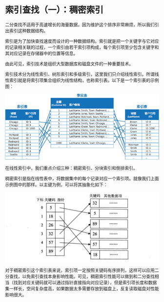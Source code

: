 # 索引查找（一）：稠密索引

二分查找不适用于高速增长的海量数据，因为维护这个排序非常麻烦，所以我们引出索引这种数据结构。

索引是为了加快查找速度而设计的一种数据结构。索引就是把一个关键字与它对应的记录相关联的过程，一个索引由若干索引项构成，每个索引项至少包含关键字和其对应记录在存储器中的位置等信息。

由此可见，索引技术是组织大型数据库和磁盘文件的一种重要技术。

索引技术分为线性索引、树形索引和多级索引，这里我们只介绍线性索引。所谓线性索引就是将索引项集合组织为线性结构，也称索引表。以下是一个索引表的示例图：

![线性索引](img/linear_index.png)

在线性索引中，我们重点介绍三种：稠密索引、分块索引和倒排索引。

稠密索引是指在线性表中，将数据集中的每个记录对应一个索引项。就像我们上面示例图中的那样。以主键为例，可以将其抽象化如下：

![稠密索引](img/dense_index.jpeg)

对于稠密索引这个索引表来说，索引项一定按照关键码有序排列，这样可以应用二分查找，以免索引查找本身影响性能。可见，稠密索引性能可以做到和二分查找相当（找到对应关键码就可以通过指针直接指向对应记录），但是索引项长度和数据集一样长，空间复杂度高，如果数据太多需要存放到磁盘上，反复读取磁盘对性能影响很大。